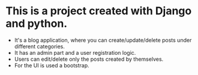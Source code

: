 # This is a project created with Django and python.
  * It's a blog application, where you can create/update/delete posts under different categories.
  * It has an admin part and a user registration logic.
  * Users can edit/delete only the posts created by themselves.
  * For the UI is used a bootstrap.
